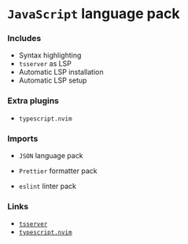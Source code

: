 # `JavaScript` language pack

### Includes

- Syntax highlighting
- `tsserver` as LSP
- Automatic LSP installation
- Automatic LSP setup

### Extra plugins

- `typescript.nvim`

### Imports

- `JSON` language pack

- `Prettier` formatter pack
- `eslint` linter pack

### Links

- [`tsserver`](https://github.com/Microsoft/TypeScript/tree/main/src/server)
- [`typescript.nvim`](https://github.com/jose-elias-alvarez/typescript.nvim)
